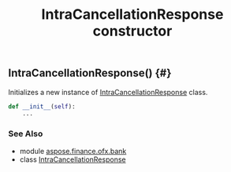 ﻿---
title: IntraCancellationResponse constructor
second_title: Aspose.Finance for Python via .NET API References
description: 
type: docs
weight: 10
url: /python-net/aspose.finance.ofx.bank/intracancellationresponse/__init__/
is_root: false
---

## IntraCancellationResponse() {#}

Initializes a new instance of [IntraCancellationResponse](/finance/python-net/aspose.finance.ofx.bank/intracancellationresponse) class.



```python
def __init__(self):
    ...
```





### See Also
* module [aspose.finance.ofx.bank](../../)
* class [IntraCancellationResponse](/finance/python-net/aspose.finance.ofx.bank/intracancellationresponse)

